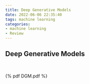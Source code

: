 ```yaml
---
title: Deep Generative Models
date: 2022-06-06 22:35:40
tags: machine learning
categories:
- machine learning
- Review
---
```




## Deep Generative Models<!--more-->

<br>

{% pdf DGM.pdf %}

</br>